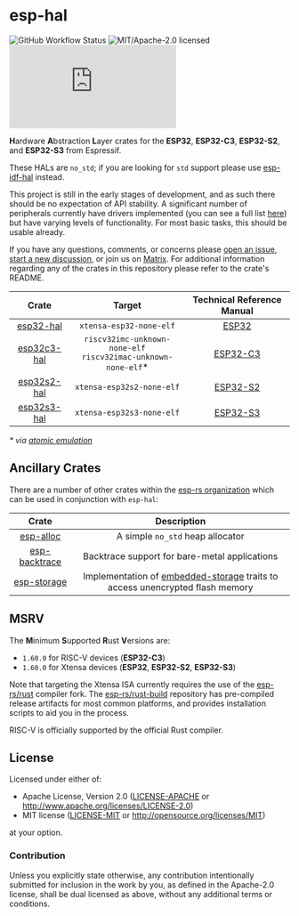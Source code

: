 # esp-hal

![GitHub Workflow Status](https://img.shields.io/github/workflow/status/esp-rs/esp-hal/CI?label=CI&logo=github&style=flat-square)
![MIT/Apache-2.0 licensed](https://img.shields.io/badge/license-MIT%2FApache--2.0-blue?style=flat-square)
[![Matrix](https://img.shields.io/matrix/esp-rs:matrix.org?label=join%20matrix&color=BEC5C9&logo=matrix&style=flat-square)](https://matrix.to/#/#esp-rs:matrix.org)

**H**ardware **A**bstraction **L**ayer crates for the **ESP32**, **ESP32-C3**, **ESP32-S2**, and **ESP32-S3** from Espressif.

These HALs are `no_std`; if you are looking for `std` support please use [esp-idf-hal] instead.

This project is still in the early stages of development, and as such there should be no expectation of API stability. A significant number of peripherals currently have drivers implemented (you can see a full list [here]) but have varying levels of functionality. For most basic tasks, this should be usable already.

If you have any questions, comments, or concerns please [open an issue], [start a new discussion], or join us on [Matrix]. For additional information regarding any of the crates in this repository please refer to the crate's README.

|     Crate     |                               Target                                | Technical Reference Manual |
| :-----------: | :-----------------------------------------------------------------: | :------------------------: |
|  [esp32-hal]  |                       `xtensa-esp32-none-elf`                       |          [ESP32]           |
| [esp32c3-hal] | `riscv32imc-unknown-none-elf`<br />`riscv32imac-unknown-none-elf`\* |         [ESP32-C3]         |
| [esp32s2-hal] |                      `xtensa-esp32s2-none-elf`                      |         [ESP32-S2]         |
| [esp32s3-hal] |                      `xtensa-esp32s3-none-elf`                      |         [ESP32-S3]         |

_\* via [atomic emulation]_

[here]: https://github.com/esp-rs/esp-hal/issues/19
[esp-idf-hal]: https://github.com/esp-rs/esp-idf-hal
[open an issue]: https://github.com/esp-rs/esp-hal/issues/new
[start a new discussion]: https://github.com/esp-rs/esp-hal/discussions/new
[matrix]: https://matrix.to/#/#esp-rs:matrix.org
[esp32-hal]: https://github.com/esp-rs/esp-hal/tree/main/esp32-hal
[esp32c3-hal]: https://github.com/esp-rs/esp-hal/tree/main/esp32c3-hal
[esp32s2-hal]: https://github.com/esp-rs/esp-hal/tree/main/esp32s2-hal
[esp32s3-hal]: https://github.com/esp-rs/esp-hal/tree/main/esp32s3-hal
[esp32]: https://www.espressif.com/sites/default/files/documentation/esp32_technical_reference_manual_en.pdf
[esp32-c3]: https://www.espressif.com/sites/default/files/documentation/esp32-c3_technical_reference_manual_en.pdf
[esp32-s2]: https://www.espressif.com/sites/default/files/documentation/esp32-s2_technical_reference_manual_en.pdf
[esp32-s3]: https://www.espressif.com/sites/default/files/documentation/esp32-s3_technical_reference_manual_en.pdf
[atomic emulation]: https://github.com/esp-rs/riscv-atomic-emulation-trap

## Ancillary Crates

There are a number of other crates within the [esp-rs organization] which can be used in conjunction with `esp-hal`:

|      Crate      |                                  Description                                   |
| :-------------: | :----------------------------------------------------------------------------: |
|   [esp-alloc]   |                        A simple `no_std` heap allocator                        |
| [esp-backtrace] |                 Backtrace support for bare-metal applications                  |
|  [esp-storage]  | Implementation of [embedded-storage] traits to access unencrypted flash memory |

[esp-rs organization]: https://github.com/esp-rs
[esp-alloc]: https://github.com/esp-rs/esp-alloc
[esp-backtrace]: https://github.com/esp-rs/esp-backtrace
[esp-storage]: https://github.com/esp-rs/esp-storage
[embedded-storage]: https://github.com/rust-embedded-community/embedded-storage

## MSRV

The **M**inimum **S**upported **R**ust **V**ersions are:

- `1.60.0` for RISC-V devices (**ESP32-C3**)
- `1.60.0` for Xtensa devices (**ESP32**, **ESP32-S2**, **ESP32-S3**)

Note that targeting the Xtensa ISA currently requires the use of the [esp-rs/rust] compiler fork. The [esp-rs/rust-build] repository has pre-compiled release artifacts for most common platforms, and provides installation scripts to aid you in the process.

RISC-V is officially supported by the official Rust compiler.

[esp-rs/rust]: https://github.com/esp-rs/rust
[esp-rs/rust-build]: https://github.com/esp-rs/rust-build

## License

Licensed under either of:

- Apache License, Version 2.0 ([LICENSE-APACHE](LICENSE-APACHE) or http://www.apache.org/licenses/LICENSE-2.0)
- MIT license ([LICENSE-MIT](LICENSE-MIT) or http://opensource.org/licenses/MIT)

at your option.

### Contribution

Unless you explicitly state otherwise, any contribution intentionally submitted for inclusion in
the work by you, as defined in the Apache-2.0 license, shall be dual licensed as above, without
any additional terms or conditions.
